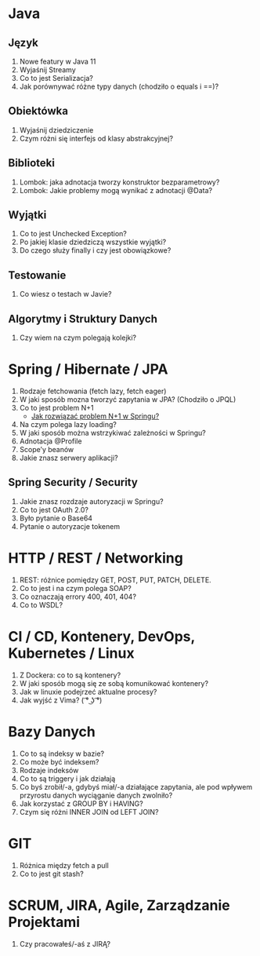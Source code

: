 # Java
## Język
1. Nowe featury w Java 11
2. Wyjaśnij Streamy
3. Co to jest Serializacja?
4. Jak porównywać różne typy danych (chodziło o equals i ==)?

## Obiektówka
1. Wyjaśnij dziedziczenie
2. Czym różni się interfejs od klasy abstrakcyjnej?

## Biblioteki
1. Lombok: jaka adnotacja tworzy konstruktor bezparametrowy?
2. Lombok: Jakie problemy mogą wynikać z adnotacji @Data?

## Wyjątki
1. Co to jest Unchecked Exception?
2. Po jakiej klasie dziedziczą wszystkie wyjątki?
3. Do czego służy finally i czy jest obowiązkowe?

## Testowanie
1. Co wiesz o testach w Javie?

## Algorytmy i Struktury Danych
1. Czy wiem na czym polegają kolejki?

# Spring / Hibernate / JPA
1. Rodzaje fetchowania (fetch lazy, fetch eager)
2. W jaki sposób mozna tworzyć zapytania w JPA? (Chodziło o JPQL)
3. Co to jest problem N+1
	- [Jak rozwiązać problem N+1 w Springu?](https://www.youtube.com/watch?v=hC4NmoO66Zc)
4. Na czym polega lazy loading?
5. W jaki sposób można wstrzykiwać zależności w Springu?
6. Adnotacja @Profile
7. Scope’y beanów
8. Jakie znasz serwery aplikacji?

## Spring Security / Security
1. Jakie znasz rozdzaje autoryzacji w Springu?
2. Co to jest OAuth 2.0?
3. Było pytanie o Base64
4. Pytanie o autoryzacje tokenem


# HTTP / REST / Networking
1. REST: różnice pomiędzy GET, POST, PUT, PATCH, DELETE.
2. Co to jest i na czym polega SOAP?
3. Co oznaczają errory 400, 401, 404?
4. Co to WSDL?

# CI / CD, Kontenery, DevOps, Kubernetes / Linux
1. Z Dockera: co to są kontenery?
2. W jaki sposób mogą się ze sobą komunikować kontenery?
3. Jak w linuxie podejrzeć aktualne procesy?
4. Jak wyjść z Vima? ( ͡° ͜ʖ ͡°)

# Bazy Danych
1. Co to są indeksy w bazie?
2. Co może być indeksem?
3. Rodzaje indeksów
4. Co to są triggery i jak działają
5. Co byś zrobił/-a, gdybyś miał/-a działające zapytania, ale pod wpływem przyrostu danych wyciąganie danych zwolniło?
6. Jak korzystać z GROUP BY i HAVING?
7. Czym się różni INNER JOIN od LEFT JOIN?

# GIT
1. Różnica między fetch a pull
2. Co to jest git stash?

# SCRUM, JIRA, Agile, Zarządzanie Projektami
1. Czy pracowałeś/-aś z JIRĄ?